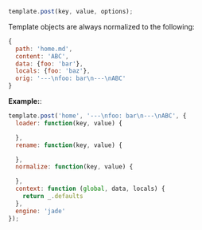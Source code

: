 ```js
template.post(key, value, options);
```

Template objects are always normalized to the following:

```js
{
  path: 'home.md',
  content: 'ABC',
  data: {foo: 'bar'},
  locals: {foo: 'baz'},
  orig: '---\nfoo: bar\n---\nABC'
}
```

**Example:**:

```js
template.post('home', '---\nfoo: bar\n---\nABC', {
  loader: function(key, value) {

  },
  rename: function(key, value) {

  },
  normalize: function(key, value) {

  },
  context: function (global, data, locals) {
    return _.defaults
  },
  engine: 'jade'
});
```

